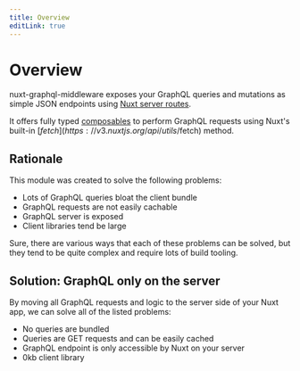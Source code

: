 ```yaml
---
title: Overview
editLink: true
---
```


# Overview

nuxt-graphql-middleware exposes your GraphQL queries and mutations as simple
JSON endpoints using
[Nuxt server routes](https://nuxt.com/docs/guide/directory-structure/server#server-routes).

It offers fully typed
[composables](https://vuejs.org/guide/reusability/composables.html) to perform
GraphQL requests using Nuxt's built-in
[$fetch](https://v3.nuxtjs.org/api/utils/$fetch) method.

## Rationale

This module was created to solve the following problems:

- Lots of GraphQL queries bloat the client bundle
- GraphQL requests are not easily cachable
- GraphQL server is exposed
- Client libraries tend be large

Sure, there are various ways that each of these problems can be solved, but they
tend to be quite complex and require lots of build tooling.

## Solution: GraphQL only on the server

By moving all GraphQL requests and logic to the server side of your Nuxt app, we
can solve all of the listed problems:

- No queries are bundled
- Queries are GET requests and can be easily cached
- GraphQL endpoint is only accessible by Nuxt on your server
- 0kb client library
